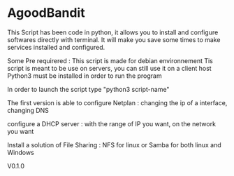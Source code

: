 # AgoodBandit
This Script has been code in python, it allows you to install and configure softwares directly with terminal.
It will make you save some times to make services installed and configured.

Some Pre requirered :
This script is made for debian environnement
Tis script is meant to be use on servers, you can still use it on a client host
Python3 must be installed in order to run the program


In order to launch the script type "python3 script-name"

The first version is able to configure Netplan :
changing the ip of a interface, changing DNS

configure a DHCP server :
with the range of IP you want, on the network you want

Install a solution of File Sharing :
NFS for linux or Samba for both linux and Windows

V0.1.0
